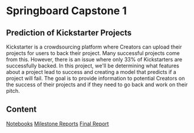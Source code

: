 # Springboard Capstone 1
## Prediction of Kickstarter Projects
Kickstarter is a crowdsourcing platform where Creators can upload their projects for users to back their project. Many successful projects come from this. However, there is an issue where only 33% of Kickstarters are successfully backed. In this project, we'll be determining what features about a project lead to success and creating a model that predicts if a project will fail. The goal is to provide information to potential Creators on the success of their projects and if they need to go back and work on their pitch.

## Content
[Notebooks](https://github.com/ohmgmatt/kickstarter_prediction/tree/master/Notebooks)
[Milestone Reports](https://github.com/ohmgmatt/kickstarter_prediction/tree/master/Milestone%20Report)
[Final Report](https://github.com/ohmgmatt/kickstarter_prediction/blob/master/Final%20Report.pdf)
